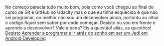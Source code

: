 No começo parecia tudo muito bom, pois como você chegou ao final do curso de Git e GitHub no Udacity mas o que eu tinha
esquecido é que não sei programar, ou melhor não sou um desenvolver ainda, portanto ao olhar o código fiquei sem saber
por onde começar. Desisto ou vou em frente e aprendo a desenvolver? Vale a pena? Eis a questão! aliás, as questões!
[Desisto](desistir/desistir.md)
[Aprender a programar e ir atrás do sonho em ser um Jedi em Android Developing](lets-be-a-jedi/jedi.md)